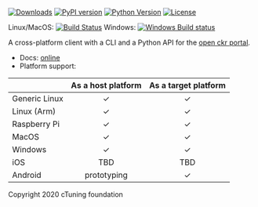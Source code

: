 [![Downloads](https://pepy.tech/badge/ckr)](https://pepy.tech/project/cbrain)
[![PyPI version](https://badge.fury.io/py/ckr.svg)](https://badge.fury.io/py/cbrain)
[![Python Version](https://img.shields.io/badge/python-2.7%20|%203.4+-blue.svg)](https://pypi.org/project/cbrain)
[![License](https://img.shields.io/badge/license-Apache%202.0-blue.svg)](https://opensource.org/licenses/Apache-2.0)

Linux/MacOS: [![Build Status](https://travis-ci.org/cbrain/client.svg?branch=master)](https://travis-ci.org/cbrain/client)
Windows: [![Windows Build status](https://ci.appveyor.com/api/projects/status/ef98qw1e16ql0sy9?svg=true)](https://ci.appveyor.com/project/gfursin/cbrain)

A cross-platform client with a CLI and a Python API for the [open ckr portal](https://ckr.ai/portal).

* Docs: [online](https://ckr.ai/static/docs)
* Platform support:

|               | As a host platform | As a target platform |
|---------------|:------------------:|:--------------------:|
| Generic Linux | ✓ | ✓ |
| Linux (Arm)   | ✓ | ✓ |
| Raspberry Pi  | ✓ | ✓ |
| MacOS         | ✓ | ✓ |
| Windows       | ✓ | ✓ |
| iOS           | TBD | TBD |
| Android       | prototyping | ✓ |


Copyright 2020 cTuning foundation

